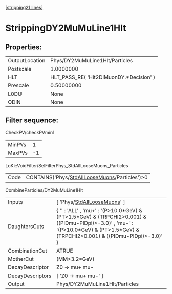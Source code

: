 [[stripping21 lines]](./stripping21-index)

# StrippingDY2MuMuLine1Hlt

## Properties:

|                |                                          |
|----------------|------------------------------------------|
| OutputLocation | Phys/DY2MuMuLine1Hlt/Particles           |
| Postscale      | 1.0000000                                |
| HLT            | HLT_PASS_RE( 'Hlt2DiMuonDY.\*Decision' ) |
| Prescale       | 0.50000000                               |
| L0DU           | None                                     |
| ODIN           | None                                     |

## Filter sequence:

CheckPV/checkPVmin1

|        |     |
|--------|-----|
| MinPVs | 1   |
| MaxPVs | -1  |

LoKi::VoidFilter/SelFilterPhys_StdAllLooseMuons_Particles

|      |                                                                                                  |
|------|--------------------------------------------------------------------------------------------------|
| Code | CONTAINS('Phys/[StdAllLooseMuons](./stripping21-commonparticles-stdallloosemuons)/Particles')\>0 |

CombineParticles/DY2MuMuLine1Hlt

|                  |                                                                                                                                                                                              |
|------------------|----------------------------------------------------------------------------------------------------------------------------------------------------------------------------------------------|
| Inputs           | [ 'Phys/[StdAllLooseMuons](./stripping21-commonparticles-stdallloosemuons)' ]                                                                                                              |
| DaughtersCuts    | { '' : 'ALL' , 'mu+' : '(P\>10.0\*GeV) & (PT\>1.5\*GeV) & (TRPCHI2\>0.001) & ((PIDmu-PIDpi)\>-3.0)' , 'mu-' : '(P\>10.0\*GeV) & (PT\>1.5\*GeV) & (TRPCHI2\>0.001) & ((PIDmu-PIDpi)\>-3.0)' } |
| CombinationCut   | ATRUE                                                                                                                                                                                        |
| MotherCut        | (MM\>3.2\*GeV)                                                                                                                                                                               |
| DecayDescriptor  | Z0 -\> mu+ mu-                                                                                                                                                                               |
| DecayDescriptors | [ 'Z0 -\> mu+ mu-' ]                                                                                                                                                                       |
| Output           | Phys/DY2MuMuLine1Hlt/Particles                                                                                                                                                               |
